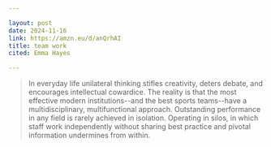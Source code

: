 ```yaml
---

layout: post
date: 2024-11-16
link: https://amzn.eu/d/anQrhAI
title: team work
cited: Emma Hayes

---
```


> In everyday life unilateral thinking stifles creativity, deters debate, and encourages intellectual cowardice. The reality is that the most effective modern institutions--and the best sports teams--have a multidisciplinary, multifunctional approach. Outstanding performance in any field is rarely achieved in isolation. Operating in silos, in which staff work independently without sharing best practice and pivotal information undermines from within.